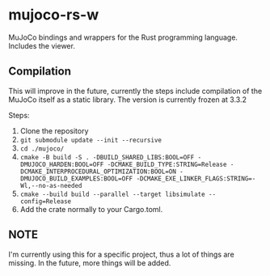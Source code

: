 # mujoco-rs-w
MuJoCo bindings and wrappers for the Rust programming language. Includes the viewer.

## Compilation
This will improve in the future, currently the steps include compilation of the MuJoCo itself as a static library. The version is currently frozen at 3.3.2

Steps:
1. Clone the repository
2. ``git submodule update --init --recursive``
3. ``cd ./mujoco/``
4. ``cmake -B build -S . -DBUILD_SHARED_LIBS:BOOL=OFF -DMUJOCO_HARDEN:BOOL=OFF -DCMAKE_BUILD_TYPE:STRING=Release -DCMAKE_INTERPROCEDURAL_OPTIMIZATION:BOOL=ON -DMUJOCO_BUILD_EXAMPLES:BOOL=OFF -DCMAKE_EXE_LINKER_FLAGS:STRING=-Wl,--no-as-needed``
5. ``cmake --build build --parallel --target libsimulate --config=Release``
6. Add the crate normally to your Cargo.toml.

## NOTE
I'm currently using this for a specific project, thus a lot of things are missing. In the future, more things will be added.
